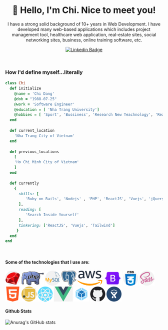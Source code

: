 <h1 align="center">🤗 Hello, I'm Chi. Nice to meet you!</h1>

<p align="center">
I have a strong solid background of 10+ years in Web Development. I have developed many web-based applications which includes project management tool, healthcare web application, real-estate sites, social networking sites, business, online training software, etc.
</p>

<div align="center">

  [![Linkedin Badge](https://img.shields.io/badge/-panteleev-blue?style=flat-square&logo=Linkedin&logoColor=white&link=https://www.linkedin.com/in/chi-dang-1a890a118/)](https://www.linkedin.com/in/chi-dang-1a890a118/)
</div>
<br>

<h3>How I'd define myself...literally</h3>

 ```ruby
 class Chi
   def initialize
     @name = 'Chi Dang'
     @dob = "1988-07-25"
     @work = 'Software Engineer'
     @education = [ 'Nha Trang University']
     @hobbies = [ 'Sport', 'Bussiness', 'Research New Teachnology', 'Read Book' ]
   end

   def current_location
     'Nha Trang City of Vietnam'
   end

   def previous_locations
     [ 
     'Ho Chi Minh City of Vietnam'
     ]
   end

   def currently
     {
       skills: [
          'Ruby on Rails', 'Nodejs' , 'PHP', 'ReactJS', 'Vuejs', 'jQuery', 'SCSS', 'Webpack', 'AWS', 'Linux'
       ],
       reading: [
          'Search Inside Yourself'
       ],
       tinkering: ['ReactJS', 'Vuejs', 'Tailwind']
      }
   end
 end
 ```
 
<br>

<h4>Some of the technologies that I use are: </h4>
<p float="left">
  <img src="images/ruby.png" height="48px">
  <img src="images/php.svg" height="48px">
  <img src="images/mysql.png" height="48px">
  <img src="images/postgres.png" height="48px">
  <img src="images/aws.png" height="48px">          
  <img src="images/bootstrap5.png" height="48px">          
  <img src="images/css.png" height="48px">   
  <img src="images/sass.png" height="48px">       
  <img src="images/html-5.png" height="48px">
  <img src="images/javascript.png" height="48px">
  <img src="images/react.png" height="48px">
  <img src="images/vuejs.png" height="48px"> 
  <img src="images/webpack.svg" height="48px">    
  <img src="images/github.png" height="48px">
  <img src="images/jira.png" height="48px">
</p>

<h4>Github Stats</h4>

![Anurag's GitHub stats](https://github-readme-stats.vercel.app/api?username=chidang&count_private=true&show_icons=true)
